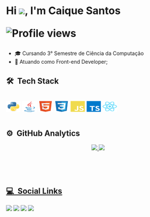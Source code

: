 
<p><h1 align="left">Hi <img src="https://raw.githubusercontent.com/kaueMarques/kaueMarques/master/hi.gif" width="30px">, I'm Caique Santos <p align="left"> <img src="https://komarev.com/ghpvc/?username=CaiqueTodd&color=yellow" alt="Profile views" /> </p></h1>


- 🎓 Cursando 3° Semestre de Ciência da Computação
- 🎯 Atuando como Front-end Developer;



## 🛠 &nbsp;Tech Stack
  <div style="display: inline_block"><br>
  <img align="center" alt="Caique-PYTHON" height="30" width="40" src="https://raw.githubusercontent.com/devicons/devicon/master/icons/python/python-original.svg">
  <img align="center" alt="Caique-JAVA" height="30" width="40" src="https://raw.githubusercontent.com/devicons/devicon/master/icons/java/java-original.svg">
  <img align="center" alt="Caique-HTML" height="30" width="40" src="https://raw.githubusercontent.com/devicons/devicon/master/icons/html5/html5-original.svg">
  <img align="center" alt="Caique-CSS" height="30" width="40" src="https://raw.githubusercontent.com/devicons/devicon/master/icons/css3/css3-original.svg">
  <img align="center" alt="Caique-Js" height="30" width="40" src="https://raw.githubusercontent.com/devicons/devicon/master/icons/javascript/javascript-plain.svg">
  <img align="center" alt="Caique-Ts" height="30" width="40" src="https://raw.githubusercontent.com/devicons/devicon/master/icons/typescript/typescript-plain.svg">
  <img align="center" alt="Caique-React" height="30" width="40" src="https://raw.githubusercontent.com/devicons/devicon/master/icons/react/react-original.svg">
</div>

<br>

## ⚙️ &nbsp;GitHub Analytics

<div align="center">
  <a href="https://github.com/CaiqueTodd">
  <img height="210em" src="https://github-readme-stats.vercel.app/api?username=CaiqueTodd&show_icons=true&theme=radical&include_all_commits=true&count_private=true"/>
  <img height="210em" src="https://github-readme-stats.vercel.app/api/top-langs/?username=CaiqueTodd&exclude_repo=github-readme-stats,Pong,Freeway-JS&langs_count=5&theme=radical"/>
</div><br>

<br><br>

## 💻 &nbsp;Social Links

<div>
  <a href="https://www.linkedin.com/in/caique-andrade-dos-santos/" target="_blank"><img src="https://img.shields.io/badge/-LinkedIn-%230077B5?style=for-the-badge&logo=linkedin&logoColor=white" target="_blank"></a> 
  <a href="https://wa.me/5511942143734" target="_blank"><img src="https://img.shields.io/badge/WhatsApp-25D366?style=for-the-badge&logo=whatsapp&logoColor=white" target="_blank"></a> 
  <a href = "mailto:caiquetodd@hotmail.com"><img src="https://img.shields.io/badge/-Gmail-%23333?style=for-the-badge&logo=gmail&logoColor=white" target="_blank"></a>
  <a href="https://instagram.com/caiquetodd" target="_blank" rel="external"><img src="https://img.shields.io/badge/-Instagram-%23E4405F?style=for-the-badge&logo=instagram&logoColor=white" target="_blank" rel="external"></a>
</div>
